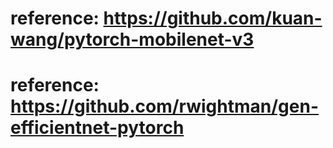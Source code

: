 # reference: https://github.com/kuan-wang/pytorch-mobilenet-v3   
  
# reference: https://github.com/rwightman/gen-efficientnet-pytorch